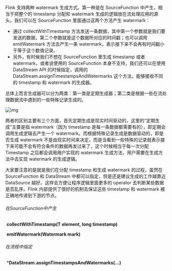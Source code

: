 Flink 支持两种 watermark 生成方式。第一种是在 SourceFunction 中产生，相当于把整个的 timestamp 分配和 watermark 生成的逻辑放在流处理应用的源头。我们可以在 SourceFunction 里面通过这两个方法产生 watermark：

- 通过 collectWithTimestamp 方法发送一条数据，其中第一个参数就是我们要发送的数据，第二个参数就是这个数据所对应的时间戳；也可以调用 emitWatermark 方法去产生一条 watermark，表示接下来不会再有时间戳小于等于这个数值记录。
- 另外，有时候我们不想在 SourceFunction 里生成 timestamp 或者 watermark，或者说使用的 SourceFunction 本身不支持，我们还可以在使用 DataStream API 的时候指定，调用的 DataStream.assignTimestampsAndWatermarks 这个方法，能够接收不同的 timestamp 和 watermark 的生成器。

总体上而言生成器可以分为两类：第一类是定期生成器；第二类是根据一些在流处理数据流中遇到的一些特殊记录生成的。

![img](https://ververica.cn/wp-content/uploads/2019/09/007.png)

两者的区别主要有三个方面，首先定期生成是现实时间驱动的，这里的“定期生成”主要是指 watermark（因为 timestamp 是每一条数据都需要有的），即定期会调用生成逻辑去产生一个 watermark。而根据特殊记录生成是数据驱动的，即是否生成 watermark 不是由现实时间来决定，而是当看到一些特殊的记录就表示接下来可能不会有符合条件的数据再发过来了，这个时候相当于每一次分配 Timestamp 之后都会调用用户实现的 watermark 生成方法，用户需要在生成方法中去实现 watermark 的生成逻辑。

大家要注意的是就是我们在分配 timestamp 和生成 watermark 的过程，虽然在 SourceFunction 和 DataStream 中都可以指定，但是还是建议生成的工作越靠近 DataSource 越好。这样会方便让程序逻辑里面更多的 operator 去判断某些数据是否乱序。Flink 内部提供了很好的机制去保证这些 timestamp 和 watermark 被正确地传递到下游的节点。



###### 在SourceFunction中产生

​	**collectWithTimestamp(T element, long timestamp)**

​	**emitWatermark(Watermark mark)**



###### 在流程中指定

​	***DataStream.assignTimestampsAndWatermarks(...)**




